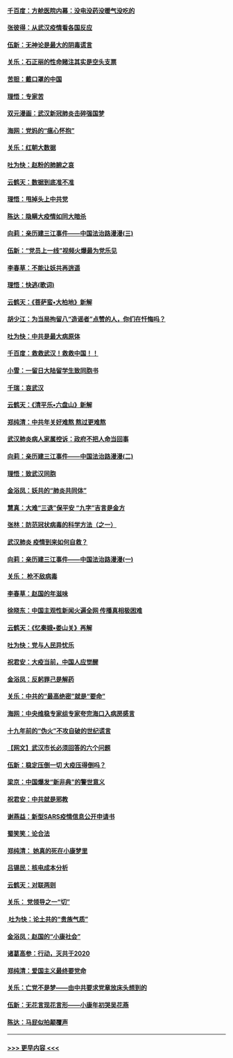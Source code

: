 #### [千百度：方舱医院内幕：没电没药没暖气没吃的](../pages/nsc993/n11850211.md?t=02072011) 
#### [张彼得：从武汉疫情看各国反应](../pages/nsc993/n11850102.md?t=02072011) 
#### [伍新：无神论是最大的阴毒谎言](../pages/nsc993/n11846129.md?t=02072011) 
#### [关乐：石正丽的性命赌注其实是空头支票](../pages/nsc993/n11846109.md?t=02072011) 
#### [苦胆：戴口罩的中国](../pages/nsc993/n11845576.md?t=02072011) 
#### [理悟：专家苦](../pages/nsc993/n11845564.md?t=02072011) 
#### [双元漫画：武汉新冠肺炎击碎强国梦](../pages/nsc993/n11843320.md?t=02072011) 
#### [海网：党妈的“瘟心怀抱”](../pages/nsc993/n11840740.md?t=02072011) 
#### [关乐：红朝大数据](../pages/nsc993/n11840675.md?t=02072011) 
#### [吐为快：赵粉的肺腑之哀](../pages/nsc993/n11840618.md?t=02072011) 
#### [云鹤天：数据到底准不准](../pages/nsc993/n11840325.md?t=02072011) 
#### [理悟：甩掉头上中共党](../pages/nsc993/n11838826.md?t=02072011) 
#### [陈达：隐瞒大疫情如同大暗杀](../pages/nsc993/n11838771.md?t=02072011) 
#### [向莉：亲历建三江事件——中国法治路漫漫(三)](../pages/nsc993/n11831825.md?t=02072011) 
#### [伍新：“党员上一线”视频火爆最为党乐见](../pages/nsc993/n11838200.md?t=02072011) 
#### [李春草：不能让妖共再逍遥](../pages/nsc993/n11838102.md?t=02072011) 
#### [理悟：快逃(歌词)](../pages/nsc993/n11838083.md?t=02072011) 
#### [云鹤天：《菩萨蛮▪大柏地》新解](../pages/nsc993/n11838059.md?t=02072011) 
#### [胡少江：为当局拘留八“造谣者”点赞的人，你们在忏悔吗？](../pages/nsc993/n11836801.md?t=02072011) 
#### [吐为快：中共是最大病原体](../pages/nsc993/n11836748.md?t=02072011) 
#### [千百度：救救武汉！救救中国！！](../pages/nsc993/n11836145.md?t=02072011) 
#### [小雪：一留日大陆留学生致同胞书](../pages/nsc993/n11834624.md?t=02072011) 
#### [千瑞：哀武汉](../pages/nsc993/n11833647.md?t=02072011) 
#### [云鹤天：《清平乐▪六盘山》新解](../pages/nsc993/n11833611.md?t=02072011) 
#### [郑纯清：中共年关好难熬 熬过更难熬](../pages/nsc993/n11833489.md?t=02072011) 
#### [武汉肺炎病人家属控诉：政府不把人命当回事](../pages/nsc993/n11833205.md?t=02072011) 
#### [向莉：亲历建三江事件——中国法治路漫漫(二)](../pages/nsc993/n11829102.md?t=02072011) 
#### [理悟：致武汉同胞](../pages/nsc993/n11831522.md?t=02072011) 
#### [金浴凤：妖共的“肺炎共同体”](../pages/nsc993/n11829448.md?t=02072011) 
#### [慧真：大难“三退”保平安 “九字”吉言是金方](../pages/nsc993/n11829501.md?t=02072011) 
#### [张林：防范冠状病毒的科学方法（之一）](../pages/nsc993/n11828618.md?t=02072011) 
#### [武汉肺炎 疫情到来如何自救？](../pages/nsc993/n11827632.md?t=02072011) 
#### [向莉：亲历建三江事件——中国法治路漫漫(一)](../pages/nsc993/n11827190.md?t=02072011) 
#### [关乐： 枪不敌病毒](../pages/nsc993/n11826746.md?t=02072011) 
#### [李春草：赵国的年滋味](../pages/nsc993/n11826321.md?t=02072011) 
#### [徐晓东：中国主观性新闻火遍全网 传播真相极困难](../pages/nsc993/n11826508.md?t=02072011) 
#### [云鹤天：《忆秦娥▪娄山关》再解](../pages/nsc993/n11824682.md?t=02072011) 
#### [吐为快：党与人民异忧乐](../pages/nsc993/n11824660.md?t=02072011) 
#### [祝君安：大疫当前，中国人应觉醒](../pages/nsc993/n11821946.md?t=02072011) 
#### [金浴凤：反躬罪己是解药](../pages/nsc993/n11820280.md?t=02072011) 
#### [关乐：中共的“最高绝密”就是“要命”](../pages/nsc993/n11816946.md?t=02072011) 
#### [海网：中央维稳专家组专家夸完海口入病房感言](../pages/nsc993/n11815138.md?t=02072011) 
#### [十九年前的“伪火”不攻自破的世纪谎言](../pages/nsc993/n11813238.md?t=02072011) 
#### [【网文】武汉市长必须回答的六个问题](../pages/nsc993/n11813848.md?t=02072011) 
#### [伍新：稳定压倒一切 大疫压得倒吗？](../pages/nsc993/n11812634.md?t=02072011) 
#### [梁京：中国爆发“新非典”的警世意义](../pages/nsc993/n11812554.md?t=02072011) 
#### [祝君安：中共就是邪教](../pages/nsc993/n11812431.md?t=02072011) 
#### [谢燕益：新型SARS疫情信息公开申请书](../pages/nsc993/n11808840.md?t=02072011) 
#### [蜀笑笑：论合法](../pages/nsc993/n11808064.md?t=02072011) 
#### [郑纯清： 她真的死在小康梦里](../pages/nsc993/n11806623.md?t=02072011) 
#### [吕锡民：核电成本分析](../pages/nsc993/n11806284.md?t=02072011) 
#### [云鹤天：对联两则](../pages/nsc993/n11805957.md?t=02072011) 
#### [关乐： 党领导之一“切”](../pages/nsc993/n11804505.md?t=02072011) 
#### [ 吐为快：论土共的“贵族气质”](../pages/nsc993/n11804490.md?t=02072011) 
#### [金浴凤：赵国的“小康社会”](../pages/nsc993/n11804452.md?t=02072011) 
#### [诸葛高参：行动，灭共于2020](../pages/nsc993/n11804120.md?t=02072011) 
#### [郑纯清：爱国主义最终要党命](../pages/nsc993/n11802197.md?t=02072011) 
#### [关乐：亡党不是梦——由中共要求党章放床头想到的](../pages/nsc993/n11802156.md?t=02072011) 
#### [伍新：无花言现花言形——小康年初哭吴花燕](../pages/nsc993/n11800044.md?t=02072011) 
#### [陈达：马屁似拍颠覆声](../pages/nsc993/n11800010.md?t=02072011) 

----
#### [ >>> 更早内容 <<< ](../indexes/nsc993-earlier.md)
